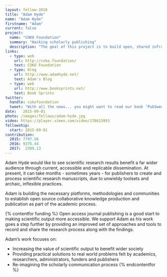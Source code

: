```yaml
---
layout: fellow-2018
title: "Adam Hyde"
name: "Adam Hyde"
firstname: "Adam"
current: false
project:
  name: "COKO Foundation"
  summary: "Hacking scholarly publishing"
  description: "The goal of this project is to build open, shared infrastructure, methodologies and communities to improve scholarly communication technology."
links:
  - type: web
    url: http://coko.foundation/
    text: COKO Foundation
  - type: blog
    url: http://www.adamhyde.net/
    text: Adam's Blog
  - type: web
    url: http://www.booksprints.net/
    text: Book Sprints
twitter:
  handle: cokofoundation
  tweet: "With all the news... you might want to read our book 'PubSweet - How to Build a Publishing Platform' https://coko.foundation/books/  Free! (of course). Lets us know and we'll post you a copy."
date:   2015-09-01
photo: /images/fellows/adam-hyde.jpg
video: https://player.vimeo.com/video/178613953
fellowship:
  start: 2015-09-01
contribution:
  2015: 7797.56
  2016: 9375.44
  2017:  2399.13 
---
```


Adam Hyde would like to see scientific research results benefit a far wider audience through current, accessible and replicable dissemination. At present, it can take months - sometimes years - for publishers to create and process scientific research manuscripts, due to unwieldy toolsets and archaic, inflexible practices.

Adam is building the necessary platforms, methodologies and communities to establish open source collaborative knowledge production and publication as part of the academic process.

{% contentfor funding %}
Open access journal publishing is a good start to making scientific output more accessible. We support Adam as his work goes a step further by providing an improved set of approaches and tools to record and share the research process along with the findings.

Adam’s work focuses on: 

- Increasing the value of scientific output to benefit wider society
- Providing practical solutions to real world problems felt by academics, researchers, administrators, funders and publishers
- Re-imagining the scholarly communication process
{% endcontentfor %}